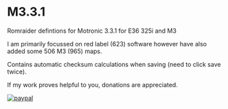 # M3.3.1
 Romraider defintions for Motronic 3.3.1 for E36 325i and M3

I am primarily focussed on red label (623) software however have also added some 506 M3 (965) maps.

Contains automatic checksum calculations when saving (need to click save twice).

If my work proves helpful to you, donations are appreciated. 

[![paypal](https://www.paypalobjects.com/en_US/i/btn/btn_donateCC_LG.gif)](https://www.paypal.com/donate?hosted_button_id=TFWBHH4WEEHAU)
